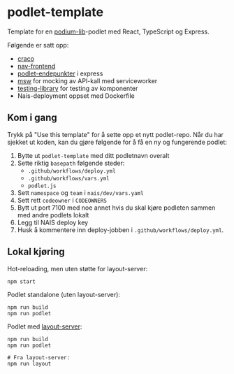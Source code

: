 # podlet-template

Template for en [podium-lib](https://podium-lib.io)-podlet med React, TypeScript og Express.

Følgende er satt opp:
* [craco](https://www.npmjs.com/package/@craco/craco)
* [nav-frontend](https://github.com/navikt/nav-frontend-moduler)
* [podlet-endepunkter](https://podium-lib.io/docs/podlet/getting_started) i express
* [msw](https://mswjs.io/) for mocking av API-kall med serviceworker
* [testing-library](https://testing-library.com/) for testing av komponenter
* Nais-deployment oppset med Dockerfile


## Kom i gang
Trykk på "Use this template" for å sette opp et nytt podlet-repo.
Når du har sjekket ut koden, kan du gjøre følgende for å få en ny og fungerende podlet:

1. Bytte ut `podlet-template` med ditt podletnavn overalt
2. Sette riktig `basepath` følgende steder:
    - `.github/workflows/deploy.yml`
    - `.github/workflows/vars.yml`
    - `podlet.js`
3. Sett `namespace` og `team` i `nais/dev/vars.yaml`
4. Sett rett `codeowner` i `CODEOWNERS`
5. Bytt ut port 7100 med noe annet hvis du skal kjøre podleten sammen med andre podlets lokalt
6. Legg til NAIS deploy key
7. Husk å kommentere inn deploy-jobben i `.github/workflows/deploy.yml`.

## Lokal kjøring

Hot-reloading, men uten støtte for layout-server:

```shell
npm start
```

Podlet standalone (uten layout-server):

```shell
npm run build
npm run podlet
```

Podlet med [layout-server](https://github.com/navikt/layout-dittnav):

```shell
npm run build
npm run podlet

# Fra layout-server:
npm run layout
```

